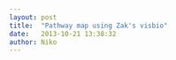 ```yaml
---
layout: post
title:  "Pathway map using Zak's visbio"
date:   2013-10-21 13:38:32
author: Niko
---
```

<link rel="stylesheet" href="{{ site.baseurl }}/css/metabolic-map.css">
<script src="{{ site.baseurl }}/js/visbio/visbio.min.js" onload="console.log(visbio);"></script>




<script type="text/javascript">

    visbio.metabolic_map({ fill_screen: true, map_path: "{{ site.baseurl }}/data/ijo-central.json" });
</script>
